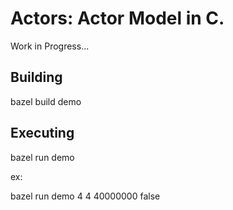 # Actors: Actor Model in C. 


Work in Progress...

## Building

bazel build demo

## Executing

bazel run demo <num-workers> <num-actors-pinger> <max-pings> <enable-debug>

ex:

bazel run demo 4 4 40000000 false



